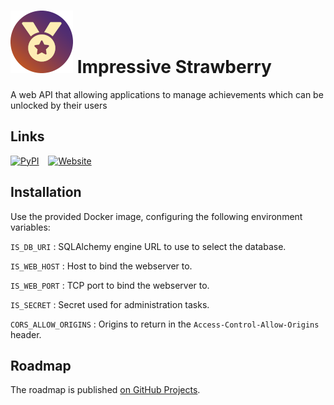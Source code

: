 # ![](.media/icon.png) Impressive Strawberry

A web API that allowing applications to manage achievements which can be unlocked by their users

## Links

[![PyPI](https://img.shields.io/pypi/v/impressive-strawberry)](https://pypi.org/project/impressive-strawberry/)
 
[![Website](https://img.shields.io/website?url=https%3A%2F%strawberry.ryg.one%2F)](https://strawberry.ryg.one/)

## Installation

Use the provided Docker image, configuring the following environment variables:

`IS_DB_URI`
: SQLAlchemy engine URL to use to select the database.

`IS_WEB_HOST`
: Host to bind the webserver to.

`IS_WEB_PORT`
: TCP port to bind the webserver to.

`IS_SECRET`
: Secret used for administration tasks.

`CORS_ALLOW_ORIGINS`
: Origins to return in the `Access-Control-Allow-Origins` header.

## Roadmap

The roadmap is published [on GitHub Projects](https://github.com/orgs/RYGhub/projects/1/views/1).
